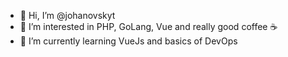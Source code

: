 - 👋 Hi, I’m @johanovskyt
- 👀 I’m interested in PHP, GoLang, Vue and really good coffee ☕️
- 🌱 I’m currently learning VueJs and basics of DevOps

<!---
johanovskyt/johanovskyt is a ✨ special ✨ repository because its `README.md` (this file) appears on your GitHub profile.
You can click the Preview link to take a look at your changes.
--->
